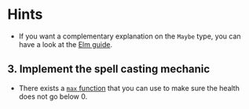 # Hints

- If you want a complementary explanation on the `Maybe` type, you can have a look at the [Elm guide][guide-maybe].

## 3. Implement the spell casting mechanic

- There exists a [`max` function][max] that you can use to make sure the health does not go below 0.

[guide-maybe]: https://guide.elm-lang.org/error_handling/maybe.html
[max]: https://package.elm-lang.org/packages/elm/core/latest/Basics#max